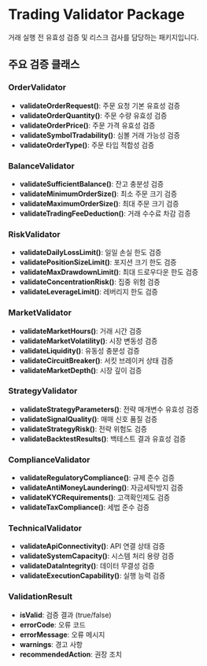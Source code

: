 # Trading Validator Package

거래 실행 전 유효성 검증 및 리스크 검사를 담당하는 패키지입니다.

## 주요 검증 클래스

### OrderValidator
- **validateOrderRequest()**: 주문 요청 기본 유효성 검증
- **validateOrderQuantity()**: 주문 수량 유효성 검증
- **validateOrderPrice()**: 주문 가격 유효성 검증
- **validateSymbolTradability()**: 심볼 거래 가능성 검증
- **validateOrderType()**: 주문 타입 적합성 검증

### BalanceValidator
- **validateSufficientBalance()**: 잔고 충분성 검증
- **validateMinimumOrderSize()**: 최소 주문 크기 검증
- **validateMaximumOrderSize()**: 최대 주문 크기 검증
- **validateTradingFeeDeduction()**: 거래 수수료 차감 검증

### RiskValidator
- **validateDailyLossLimit()**: 일일 손실 한도 검증
- **validatePositionSizeLimit()**: 포지션 크기 한도 검증
- **validateMaxDrawdownLimit()**: 최대 드로우다운 한도 검증
- **validateConcentrationRisk()**: 집중 위험 검증
- **validateLeverageLimit()**: 레버리지 한도 검증

### MarketValidator
- **validateMarketHours()**: 거래 시간 검증
- **validateMarketVolatility()**: 시장 변동성 검증
- **validateLiquidity()**: 유동성 충분성 검증
- **validateCircuitBreaker()**: 서킷 브레이커 상태 검증
- **validateMarketDepth()**: 시장 깊이 검증

### StrategyValidator
- **validateStrategyParameters()**: 전략 매개변수 유효성 검증
- **validateSignalQuality()**: 매매 신호 품질 검증
- **validateStrategyRisk()**: 전략 위험도 검증
- **validateBacktestResults()**: 백테스트 결과 유효성 검증

### ComplianceValidator
- **validateRegulatoryCompliance()**: 규제 준수 검증
- **validateAntiMoneyLaundering()**: 자금세탁방지 검증
- **validateKYCRequirements()**: 고객확인제도 검증
- **validateTaxCompliance()**: 세법 준수 검증

### TechnicalValidator
- **validateApiConnectivity()**: API 연결 상태 검증
- **validateSystemCapacity()**: 시스템 처리 용량 검증
- **validateDataIntegrity()**: 데이터 무결성 검증
- **validateExecutionCapability()**: 실행 능력 검증

### ValidationResult
- **isValid**: 검증 결과 (true/false)
- **errorCode**: 오류 코드
- **errorMessage**: 오류 메시지
- **warnings**: 경고 사항
- **recommendedAction**: 권장 조치